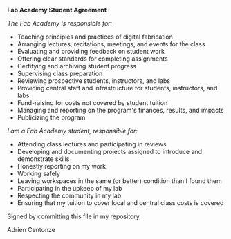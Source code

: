 **Fab Academy Student Agreement**

*The Fab Academy is responsible for:*

- Teaching principles and practices of digital fabrication
- Arranging lectures, recitations, meetings, and events for the class
- Evaluating and providing feedback on student work
- Offering clear standards for completing assignments
- Certifying and archiving student progress
- Supervising class preparation
- Reviewing prospective students, instructors, and labs
- Providing central staff and infrastructure for students, instructors, and labs
- Fund-raising for costs not covered by student tuition
- Managing and reporting on the program's finances, results, and impacts
- Publicizing the program

*I am a Fab Academy student, responsible for:*

- Attending class lectures and participating in reviews
- Developing and documenting projects assigned to introduce and demonstrate skills
- Honestly reporting on my work
- Working safely
- Leaving workspaces in the same (or better) condition than I found them
- Participating in the upkeep of my lab
- Respecting the community in my lab
- Ensuring that my tuition to cover local and central class costs is covered

Signed by committing this file in my repository,

Adrien Centonze
